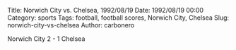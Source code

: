 Title: Norwich City vs. Chelsea, 1992/08/19
Date: 1992/08/19 00:00
Category: sports
Tags: football, football scores, Norwich City, Chelsea
Slug: norwich-city-vs-chelsea
Author: carbonero


Norwich City 2 - 1 Chelsea

